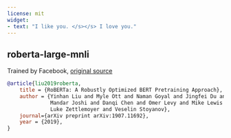 ```yaml
---
license: mit
widget:
- text: "I like you. </s></s> I love you."
---
```



## roberta-large-mnli

Trained by Facebook, [original source](https://github.com/pytorch/fairseq/tree/master/examples/roberta)

```bibtex
@article{liu2019roberta,
    title = {RoBERTa: A Robustly Optimized BERT Pretraining Approach},
    author = {Yinhan Liu and Myle Ott and Naman Goyal and Jingfei Du and
              Mandar Joshi and Danqi Chen and Omer Levy and Mike Lewis and
              Luke Zettlemoyer and Veselin Stoyanov},
    journal={arXiv preprint arXiv:1907.11692},
    year = {2019},
}
```

